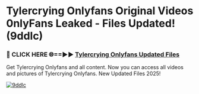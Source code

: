 # Tylercrying Onlyfans Original Videos 0nlyFans Leaked - Files Updated! (9ddlc)

<h3>🔴 CLICK HERE 🌐==►► <a href="https://tinyurl.com/ehrbuxhb" rel="nofollow">Tylercrying Onlyfans Updated Files</a></h3>

Get Tylercrying Onlyfans and all content. Now you can access all videos and pictures of Tylercrying Onlyfans. New Updated Files 2025!

[![9ddlc](https://i.imgur.com/lVYEuWS.gif)](https://tinyurl.com/ehrbuxhb)
